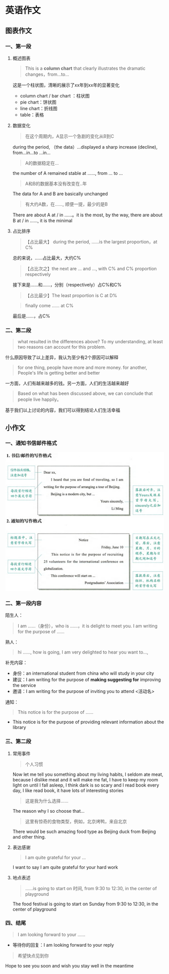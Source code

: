# 英语作文

## 图表作文

### 一、第一段

1. 概述图表

   > This is a **column chart** that clearly illustrates the dramatic changes，from...to...

   这是一个柱状图，清晰的展示了xx年到xx年的显著变化

   - column chart / bar chart ：柱状图
   - pie chart：饼状图
   - line chart：折线图
   - table：表格

2. 数据变化

   > 在这个周期内，A显示一个急剧的变化从B到C

   during the period, （the data）…displayed a sharp increase (decline), from...in...to …in...

   > A的数据稳定在...

   the number of A remained stable at ……, from ... to ...

   > A和B的数据基本没有改变在..年

   The data for  A and B are basically unchanged

   > 有大约A数，在……, 顺便一提，最少的是B

   There are about A at / in ……。it is the most, by the way, there are about B at / in ……, it is the minimal

3. 占比排序

   > 【占比最大】 during the period, ……is the largest proportion，at C%

   总的来说，……占比最大，大约C%

   > 【占比次之】the next are ... and ..., with C% and C% proportion respectively

   接下来是……和……，分别（respectively）占C%和C%

   > 【占比最少】The least proportion is C at D%

   > finally come …… at C%
   
   最后是……，占C%

### 二、第二段

> what resulted in the differences above? To my understanding, at least two reasons can account for this problem.

什么原因导致了以上差异，我认为至少有2个原因可以解释

> for one thing, people have more and more money. for another, People's life is getting better and better

一方面，人们有越来越多的钱。另一方面，人们的生活越来越好

> Based on what has been discussed above, we can conclude that people live happily。

基于我们以上讨论的内容，我们可以得到结论人们生活幸福

## 小作文

### 一、通知书信邮件格式

<img src="assets/%E8%8B%B1%E8%AF%AD%E4%BD%9C%E6%96%87/144150.png" style="zoom:60%;" /> <img src="assets/%E8%8B%B1%E8%AF%AD%E4%BD%9C%E6%96%87/144219.png" style="zoom:60%;" />

### 二、第一段内容

陌生人：

> I am ……（身份），who is ……，it is delight to meet you. I am writing for the purpose of ……

熟人：

> hi ……, how is going, I am very delighted to hear you want to...,   

补充内容：

- 身份：an international student from china who will study in your city
- 建议：I am writing for the purpose of **making suggesting for** improving the service 
- 邀请：I am writing for the purpose of inviting you to attend <活动名>

通知：

> This notice is for the purpose of ……

- This notice is for the purpose of providing relevant information about the library

### 三、第二段

1. 常用事件

    > 个人习惯

    Now let me tell you something about my living habits, I seldom ate meat, because I dislike meat and it will make me fat, I have to keep my room light on until I fall asleep, I think dark is so scary and I read book every day, I like read book, it have lots of interesting stories

    > 这是我为什么选择……

    The reason why I so choose that...

    > 这里有惊奇的食物类型，例如，北京烤鸭，来自北京

    There would be such amazing food type as Beijing duck from Beijing and other thing.

2. 表达感谢

    > I am quite grateful for your ...

    I want to say I am quite grateful for your hard work

3. 地点表述

    > ……is going to start on 时间, from 9:30 to 12:30, in the center of playground

    The food festival is going to start on Sunday from 9:30 to 12:30, in the center of playground

### 四、结尾

> I am looking forward to your ……

- 等待你的回复：I am looking forward to your reply

> 希望快点见到你

Hope to see you soon and wish you stay well in the meantime
